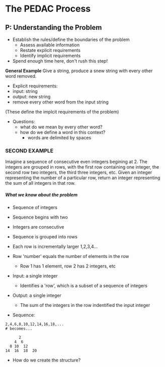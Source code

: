 # The PEDAC Process

## P: Understanding the Problem

- Establish the rules/define the boundaries of the problem
  - Assess available information
  - Restate explicit requirements
  - Identify implicit requirements
- Spend enough time here, don't rush this step!

**General Example**
Give a string, produce a snew string with every other word removed.

- Explicit requirements:
- input: string
- output: new string
- remove every other word from the input string


(These define the implcit requirements of the problem)
- Questions:
  - what do we mean by every other word?
  - how do we define a word in this context?
    - words are delimited by spaces


### SECOND EXAMPLE
Imagine a sequence of consecutive even integers begining at 2.
The integers are grouped in rows, with the first row containing one integer, the second row two integers, the third three integers, etc. Given an integer representing the number of a particular row, return an integer representing the sum of all integers in that row.

##### What we know about the problem
- Sequence of integers
- Sequence begins with two
- Integers are consecutive
- Sequence is grouped into rows
- Each row is incrementally larger 1,2,3,4...
- Row 'number' equals the number of elements in the row
  - Row 1 has 1 element, row 2 has 2 integers, etc

- Input: a single integer
  - Identifies a 'row', which is a subset of a sequence of integers
- Output: a single integer
  - The sum of the integers in the row indentified the input integer

- Sequence:
```
2,4,6,8,10,12,14,16,18,...
# becomes...

      2
    4  6
  8 10  12
14  16  18  20
```
- How do we create the structure?